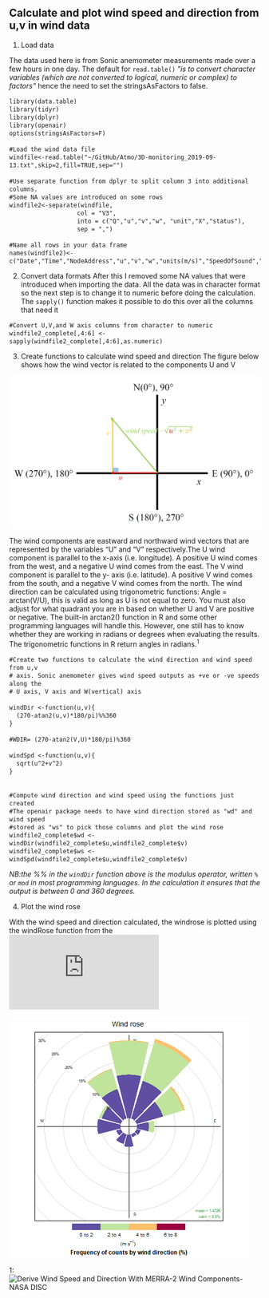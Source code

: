 ## Calculate and plot wind speed and direction from u,v in wind data 

1. Load data 

The data used here is from Sonic anemometer measurements made over a few hours in one day. The default for `read.table()` *"is to convert character variables (which are not converted to logical, numeric or complex) to factors"* hence the need to set the stringsAsFactors to false. 
 ````
library(data.table)
library(tidyr)
library(dplyr)
library(openair)
options(stringsAsFactors=F)

#Load the wind data file 
windfile<-read.table("~/GitHub/Atmo/3D-monitoring_2019-09-13.txt",skip=2,fill=TRUE,sep="")

#Use separate function from dplyr to split column 3 into additional columns. 
#Some NA values are introduced on some rows
windfile2<-separate(windfile,
                    col = "V3",
                    into = c("Q","u","v","w", "unit","X","status"),
                    sep = ",")

#Name all rows in your data frame 
names(windfile2)<-c("Date","Time","NodeAddress","u","v","w","units(m/s)","SpeedOfSound","SonicTemp")
````
2. Convert data formats
After this I removed some NA values that were introduced when importing the data. All the data was in character format so the next step is to change it to numeric before doing the calculation. The `sapply()` function makes it possible to do this over all the columns that need it 

````
#Convert U,V,and W axis columns from character to numeric 
windfile2_complete[,4:6] <- sapply(windfile2_complete[,4:6],as.numeric)
````

3. Create functions to calculate wind speed and direction
The figure below shows how the wind vector is related to the components U and V

![windspeed-diagram](windspeed-diagram.png)

The wind components are eastward and northward wind vectors that are represented by the variables “U” and “V” respectively.The U wind component is parallel to the x-axis (i.e. longitude). A positive U wind comes from the west, and a negative U wind comes from the east. The V wind component is parallel to the y- axis (i.e. latitude). A positive V wind comes from the south, and a negative V wind comes from the north. The wind direction can be calculated using trigonometric functions: Angle = arctan(V/U), this is valid as long as U is not equal to zero. You must also adjust for what quadrant you are in based on whether U and V are positive or negative. The built-in arctan2() function in R and some other programming languages will handle this. However, one still has to know whether they are working in radians or degrees when evaluating the results. The trigonometric functions in R return angles in radians.<sup>1</sup>

````
#Create two functions to calculate the wind direction and wind speed from u,v 
# axis. Sonic anemometer gives wind speed outputs as +ve or -ve speeds along the
# U axis, V axis and W(vertical) axis 

windDir <-function(u,v){
  (270-atan2(u,v)*180/pi)%%360 
}

#WDIR= (270-atan2(V,U)*180/pi)%360

windSpd <-function(u,v){
  sqrt(u^2+v^2)
}


#Compute wind direction and wind speed using the functions just created
#The openair package needs to have wind direction stored as "wd" and wind speed
#stored as "ws" to pick those columns and plot the wind rose
windfile2_complete$wd <-windDir(windfile2_complete$u,windfile2_complete$v)
windfile2_complete$ws <-windSpd(windfile2_complete$u,windfile2_complete$v)

````
*NB:the %% in the `windDir` function above is the modulus operator, written `% ` or `mod` in most programming languages. In the calculation it ensures that the output is between 0 and 360 degrees.*

4. Plot the wind rose 

With the wind speed and direction calculated, the windrose is plotted using the windRose function from the 
![openair package](https://cran.rproject.org/web/packages/openair/index.html)

![windplot](windplot.png)

<a name="Ref">1</a>:![Derive Wind Speed and Direction With MERRA-2 Wind Components-NASA DISC](https://disc.gsfc.nasa.gov/information/data-in-action?title=Derive%20Wind%20Speed%20and%20Direction%20With%20MERRA-2%20Wind%20Components)
